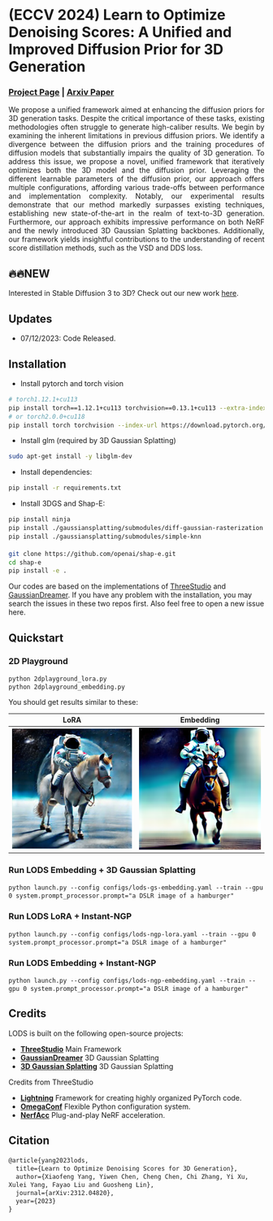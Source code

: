 # (ECCV 2024) Learn to Optimize Denoising Scores: A Unified and Improved Diffusion Prior for 3D Generation
### [Project Page](https://yangxiaofeng.github.io/demo_diffusion_prior/) | [Arxiv Paper](https://arxiv.org/abs/2312.04820)



<p style='text-align: justify;'> 
We propose a unified framework aimed at enhancing the diffusion priors for 3D generation tasks. Despite the critical importance of these tasks, existing methodologies often struggle to generate high-caliber results. We begin by examining the inherent limitations in previous diffusion priors. We identify a divergence between the diffusion priors and the training procedures of diffusion models that substantially impairs the quality of 3D generation. To address this issue, we propose a novel, unified framework that iteratively optimizes both the 3D model and the diffusion prior. Leveraging the different learnable parameters of the diffusion prior, our approach offers multiple configurations, affording various trade-offs between performance and implementation complexity. Notably, our experimental results demonstrate that our method markedly surpasses existing techniques, establishing new state-of-the-art in the realm of text-to-3D generation. Furthermore, our approach exhibits impressive performance on both NeRF and the newly introduced 3D Gaussian Splatting backbones. Additionally, our framework yields insightful contributions to the understanding of recent score distillation methods, such as the VSD and DDS loss.
</p>

## 🔥🔥NEW
Interested in Stable Diffusion 3 to 3D? Check out our new work [here](https://github.com/yangxiaofeng/rectified_flow_prior). 

## Updates
- 07/12/2023: Code Released.




## Installation

- Install pytorch and torch vision
```sh
# torch1.12.1+cu113
pip install torch==1.12.1+cu113 torchvision==0.13.1+cu113 --extra-index-url https://download.pytorch.org/whl/cu113
# or torch2.0.0+cu118
pip install torch torchvision --index-url https://download.pytorch.org/whl/cu118
```

- Install glm (required by 3D Gaussian Splatting)
```sh
sudo apt-get install -y libglm-dev
```

- Install dependencies:
```sh
pip install -r requirements.txt
```

- Install 3DGS and Shap-E:
```sh
pip install ninja
pip install ./gaussiansplatting/submodules/diff-gaussian-rasterization
pip install ./gaussiansplatting/submodules/simple-knn

git clone https://github.com/openai/shap-e.git
cd shap-e
pip install -e .
```

Our codes are based on the implementations of [ThreeStudio](https://github.com/threestudio-project/threestudio) and [GaussianDreamer](https://github.com/hustvl/GaussianDreamer).
If you have any problem with the installation, you may search the issues in these two repos first.
Also feel free to open a new issue here.

## Quickstart
### 2D Playground
```
python 2dplayground_lora.py
python 2dplayground_embedding.py
```
You should get results similar to these:

|      LoRA       |  Embedding |
|:-------------------------:|:-------------------------:|
| ![](images/lora_2d.png)  |  ![](images/embedding_2d.png)|





### Run LODS Embedding + 3D Gaussian Splatting
```
python launch.py --config configs/lods-gs-embedding.yaml --train --gpu 0 system.prompt_processor.prompt="a DSLR image of a hamburger" 
```
### Run LODS LoRA + Instant-NGP
```
python launch.py --config configs/lods-ngp-lora.yaml --train --gpu 0 system.prompt_processor.prompt="a DSLR image of a hamburger"
```
### Run LODS Embedding + Instant-NGP
```
python launch.py --config configs/lods-ngp-embedding.yaml --train --gpu 0 system.prompt_processor.prompt="a DSLR image of a hamburger"
```

## Credits

LODS is built on the following open-source projects:
- **[ThreeStudio](https://github.com/threestudio-project/threestudio)** Main Framework
- **[GaussianDreamer](https://github.com/hustvl/GaussianDreamer)** 3D Gaussian Splatting
- **[3D Gaussian Splatting](https://github.com/graphdeco-inria/gaussian-splatting)** 3D Gaussian Splatting

Credits from ThreeStudio
- **[Lightning](https://github.com/Lightning-AI/lightning)** Framework for creating highly organized PyTorch code.
- **[OmegaConf](https://github.com/omry/omegaconf)** Flexible Python configuration system.
- **[NerfAcc](https://github.com/KAIR-BAIR/nerfacc)** Plug-and-play NeRF acceleration.

## Citation
```
@article{yang2023lods,
  title={Learn to Optimize Denoising Scores for 3D Generation},
  author={Xiaofeng Yang, Yiwen Chen, Cheng Chen, Chi Zhang, Yi Xu, Xulei Yang, Fayao Liu and Guosheng Lin},
  journal={arXiv:2312.04820},
  year={2023}
}
```